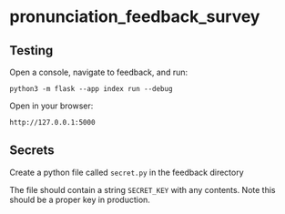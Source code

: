 # pronunciation_feedback_survey

## Testing
Open a console, navigate to feedback, and run:

`python3 -m flask --app index run --debug`

Open in your browser: 

`http://127.0.0.1:5000`

## Secrets
Create a python file called `secret.py` in the feedback directory

The file should contain a string `SECRET_KEY` with any contents.
Note this should be a proper key in production.
